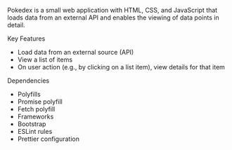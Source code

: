 Pokedex is a small web application with HTML, CSS, and JavaScript that loads data from an external API and enables the viewing of data points in detail.

Key Features
- Load data from an external source (API)
- View a list of items
- On user action (e.g., by clicking on a list item), view details for that item

Dependencies
- Polyfills
- Promise polyfill
- Fetch polyfill
- Frameworks
- Bootstrap
- ESLint rules
- Prettier configuration

